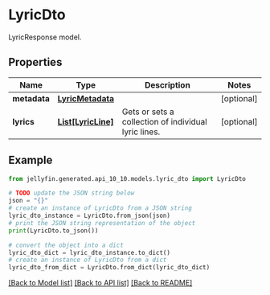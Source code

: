 # LyricDto

LyricResponse model.

## Properties

Name | Type | Description | Notes
------------ | ------------- | ------------- | -------------
**metadata** | [**LyricMetadata**](LyricMetadata.md) |  | [optional] 
**lyrics** | [**List[LyricLine]**](LyricLine.md) | Gets or sets a collection of individual lyric lines. | [optional] 

## Example

```python
from jellyfin.generated.api_10_10.models.lyric_dto import LyricDto

# TODO update the JSON string below
json = "{}"
# create an instance of LyricDto from a JSON string
lyric_dto_instance = LyricDto.from_json(json)
# print the JSON string representation of the object
print(LyricDto.to_json())

# convert the object into a dict
lyric_dto_dict = lyric_dto_instance.to_dict()
# create an instance of LyricDto from a dict
lyric_dto_from_dict = LyricDto.from_dict(lyric_dto_dict)
```
[[Back to Model list]](README.md#documentation-for-models) [[Back to API list]](README.md#documentation-for-api-endpoints) [[Back to README]](README.md)


